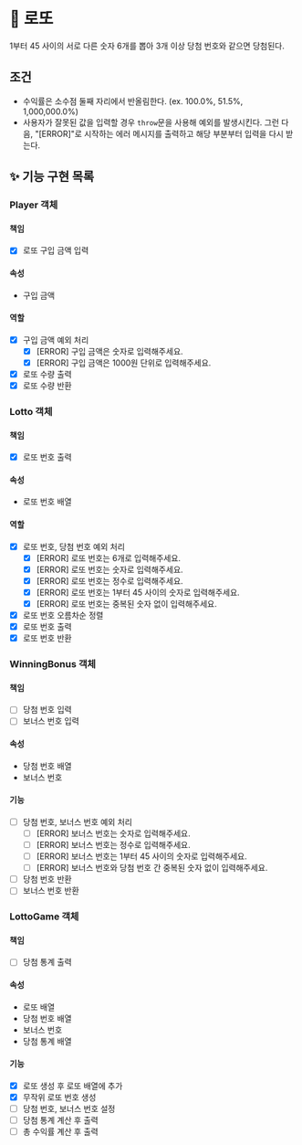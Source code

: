 # 📝 로또

1부터 45 사이의 서로 다른 숫자 6개를 뽑아 3개 이상 당첨 번호와 같으면 당첨된다.

## 조건

- 수익률은 소수점 둘째 자리에서 반올림한다. (ex. 100.0%, 51.5%, 1,000,000.0%)
- 사용자가 잘못된 값을 입력할 경우 `throw`문을 사용해 예외를 발생시킨다. 그런 다음, "[ERROR]"로 시작하는 에러 메시지를 출력하고 해당 부분부터 입력을 다시 받는다.

## ✨ 기능 구현 목록

### Player 객체

#### 책임

- [x] 로또 구입 금액 입력

#### 속성

- 구입 금액

#### 역할

- [x] 구입 금액 예외 처리
  - [x] [ERROR] 구입 금액은 숫자로 입력해주세요.
  - [x] [ERROR] 구입 금액은 1000원 단위로 입력해주세요.
- [x] 로또 수량 출력
- [x] 로또 수량 반환

### Lotto 객체

#### 책임

- [x] 로또 번호 출력

#### 속성

- 로또 번호 배열

#### 역할

- [x] 로또 번호, 당첨 번호 예외 처리
  - [x] [ERROR] 로또 번호는 6개로 입력해주세요.
  - [x] [ERROR] 로또 번호는 숫자로 입력해주세요.
  - [x] [ERROR] 로또 번호는 정수로 입력해주세요.
  - [x] [ERROR] 로또 번호는 1부터 45 사이의 숫자로 입력해주세요.
  - [x] [ERROR] 로또 번호는 중복된 숫자 없이 입력해주세요.
- [x] 로또 번호 오름차순 정렬
- [x] 로또 번호 출력
- [x] 로또 번호 반환

### WinningBonus 객체

#### 책임

- [ ] 당첨 번호 입력
- [ ] 보너스 번호 입력

#### 속성

- 당첨 번호 배열
- 보너스 번호

#### 기능

- [ ] 당첨 번호, 보너스 번호 예외 처리
  - [ ] [ERROR] 보너스 번호는 숫자로 입력해주세요.
  - [ ] [ERROR] 보너스 번호는 정수로 입력해주세요.
  - [ ] [ERROR] 보너스 번호는 1부터 45 사이의 숫자로 입력해주세요.
  - [ ] [ERROR] 보너스 번호와 당첨 번호 간 중복된 숫자 없이 입력해주세요.
- [ ] 당첨 번호 반환
- [ ] 보너스 번호 반환

### LottoGame 객체

#### 책임

- [ ] 당첨 통계 출력

#### 속성

- 로또 배열
- 당첨 번호 배열
- 보너스 번호
- 당첨 통계 배열

#### 기능

- [x] 로또 생성 후 로또 배열에 추가
- [x] 무작위 로또 번호 생성
- [ ] 당첨 번호, 보너스 번호 설정
- [ ] 당첨 통계 계산 후 출력
- [ ] 총 수익률 계산 후 출력
